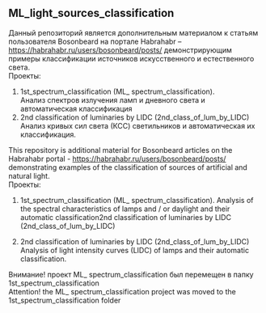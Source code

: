 ## ML_light_sources_classification  
  
Данный репозиторий является дополнительным материалом к статьям пользователя Bosonbeard на портале Habrahabr –   https://habrahabr.ru/users/bosonbeard/posts/ демонстрирующим примеры классификации источников искусственного и естественного света.  
Проекты:
1.	1st_spectrum_classification (ML_ spectrum_classification).   
Анализ спектров излучения ламп и дневного света и автоматическая классификация  
2.	2nd classification of luminaries by LIDC  (2nd_class_of_lum_by_LIDC)  
Анализ кривых сил света (КСС) светильников и автоматическая их классификация.  
  
This repository is additional material for Bosonbeard articles on the Habrahabr portal - https://habrahabr.ru/users/bosonbeard/posts/   demonstrating examples of the classification of sources of artificial and natural light.  
Проекты:  
  
1.	1st_spectrum_classification (ML_ spectrum_classification). 
Analysis of the spectral characteristics of lamps and / or daylight and their automatic classification2nd classification of luminaries by LIDC  (2nd_class_of_lum_by_LIDC)  
  
2.	2nd classification of luminaries by LIDC  (2nd_class_of_lum_by_LIDC)    
Analysis of light intensity curves (LIDC) of lamps and their automatic classification.    
    
Внимание! проект ML_ spectrum_classification был перемещен в папку 1st_spectrum_classification  
Attention! the ML_ spectrum_classification project was moved to the 1st_spectrum_classification folder  
